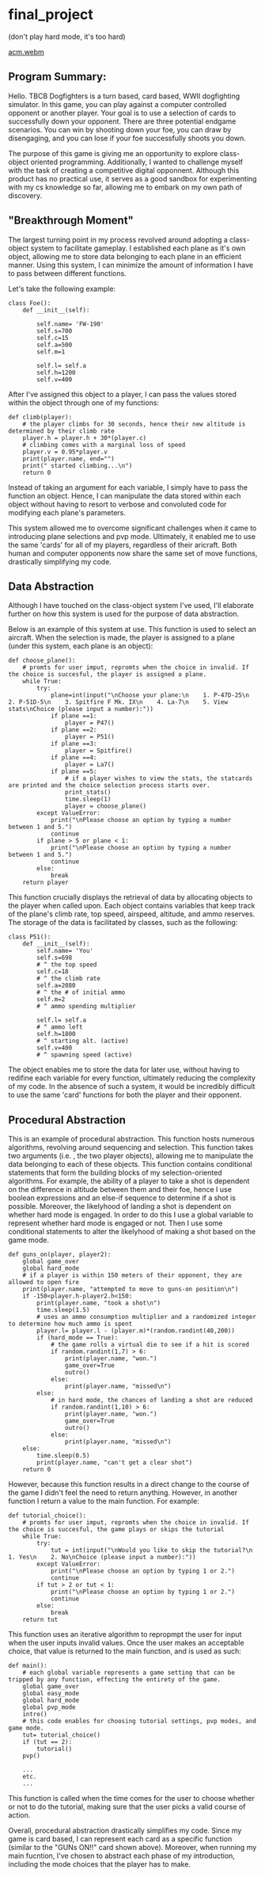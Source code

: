 # final_project
(don't play hard mode, it's too hard)

[acm.webm](https://user-images.githubusercontent.com/106011563/213141804-0eff0eac-8eb2-4ab4-b7fd-535b27a9adc7.webm)

## Program Summary:

Hello. TBCB Dogfighters is a turn based, card based, WWII dogfighting simulator. In this game, you can play against a computer controlled opponent or another player. Your goal is to use a selection of cards to successfully down your opponent. There are three potential endgame scenarios. You can win by shooting down your foe, you can draw by disengaging, and you can lose if your foe successfully shoots you down.

The purpose of this game is giving me an opportunity to explore class-object oriented programming. Additionally, I wanted to challenge myself with the task of creating a competitive digital opponnent. Although this product has no practical use, it serves as a good sandbox for experimenting with my cs knowledge so far, allowing me to embark on my own path of discovery.

## "Breakthrough Moment"

The largest turning point in my process revolved around adopting a class-object system to facilitate gameplay. I established each plane as it's own object, allowing me to store data belonging to each plane in an efficient manner. Using this system, I can minimize the amount of information I have to pass between different functions. 

Let's take the following example:
```
class Foe():
    def __init__(self):

        self.name= 'FW-190'
        self.s=700
        self.c=15
        self.a=500
        self.m=1

        self.l= self.a
        self.h=1200
        self.v=400
```
After I've assigned this object to a player, I can pass the values stored within the object through one of my functions:

```
def climb(player):
    # the player climbs for 30 seconds, hence their new altitude is determined by their climb rate
    player.h = player.h + 30*(player.c)
    # climbing comes with a marginal loss of speed
    player.v = 0.95*player.v
    print(player.name, end="")
    print(" started climbing...\n")
    return 0
```
Instead of taking an argument for each variable, I simply have to pass the function an object. Hence, I can manipulate the data stored within each object without having to resort to verbose and convoluted code for modifying each plane's parameters.

This system allowed me to overcome significant challenges when it came to introducing plane selections and pvp mode. Ultimately, it enabled me to use the same 'cards' for all of my players, regardless of their aricraft. Both human and computer opponents now share the same set of move functions, drastically simplifying my code. 


## Data Abstraction

Although I have touched on the class-object system I've used, I'll elaborate further on how this system is used for the purpose of data abstraction.

Below is an example of this system at use. This function is used to select an aircraft. When the selection is made, the player is assigned to a plane (under this system, each plane is an object):

```
def choose_plane():
    # promts for user imput, repromts when the choice in invalid. If the choice is succesful, the player is assigned a plane.
    while True:
        try:
            plane=int(input("\nChoose your plane:\n    1. P-47D-25\n    2. P-51D-5\n    3. Spitfire F Mk. IX\n    4. La-7\n    5. View stats\nChoice (please input a number):"))
            if plane ==1:
                player = P47()
            if plane ==2:
                player = P51()
            if plane ==3:
                player = Spitfire()
            if plane ==4:
                player = La7()
            if plane ==5:
                # if a player wishes to view the stats, the statcards are printed and the choice selection process starts over.
                print_stats()
                time.sleep(1)
                player = choose_plane()
        except ValueError:
            print("\nPlease choose an option by typing a number between 1 and 5.")
            continue
        if plane > 5 or plane < 1:
            print("\nPlease choose an option by typing a number between 1 and 5.")
            continue
        else:
            break
    return player
```
This function crucially displays the retrieval of data by allocating objects to the player when called upon. Each object contains variables that keep track of the plane's climb rate, top speed, airspeed, altitude, and ammo reserves. The storage of the data is facilitated by classes, such as the following:

```
class P51():
    def __init__(self):
        self.name= 'You'
        self.s=698
        # ^ the top speed
        self.c=18
        # ^ the climb rate
        self.a=2080
        # ^ the # of initial ammo
        self.m=2
        # ^ ammo spending multiplier

        self.l= self.a
        # ^ ammo left
        self.h=1800
        # ^ starting alt. (active)
        self.v=400
        # ^ spawning speed (active)
```

The object enables me to store the data for later use, without having to redifine each variable for every function, ultimately reducing the complexity of my code. In the absence of such a system, it would be incredibly difficult to use the same 'card' functions for both the player and their opponent.


## Procedural Abstraction

This is an example of procedural abstraction. This function hosts numerous algorithms, revolving around sequencing and selection. This function takes two arguments (i.e. , the two player objects), allowing me to manipulate the data belonging to each of these objects. This function contains conditional statements that form the building blocks of my selection-oriented algorithms. For example, the ability of a player to take a shot is dependent on the difference in altitude between them and their foe, hence I use boolean expressions and an else-if sequence to determine if a shot is possible. Moreover, the likelyhood of landing a shot is dependent on whether hard mode is engaged. In order to do this I use a global variable to represent whether hard mode is engaged or not. Then I use some conditional statements to alter the likelyhood of making a shot based on the game mode.

```
def guns_on(player, player2):
    global game_over
    global hard_mode
    # if a player is within 150 meters of their opponent, they are allowed to open fire
    print(player.name, "attempted to move to guns-on position\n")
    if -150<player.h-player2.h<150:
        print(player.name, "took a shot\n")
        time.sleep(1.5)
        # uses an ammo consumption multiplier and a randomized integer to determine how much ammo is spent
        player.l= player.l - (player.m)*(random.randint(40,200))
        if (hard_mode == True):
            # the game rolls a virtual die to see if a hit is scored
            if random.randint(1,7) > 6:
                print(player.name, "won.")
                game_over=True
                outro()
            else:
                print(player.name, "missed\n")
        else:
            # in hard mode, the chances of landing a shot are reduced
            if random.randint(1,10) > 6:
                print(player.name, "won.")
                game_over=True
                outro()
            else:
                print(player.name, "missed\n")
    else:
        time.sleep(0.5)
        print(player.name, "can't get a clear shot")
    return 0
```

However, because this function results in a direct change to the course of the game I didn't feel the need to return anything. However, in another function I return a value to the main function. For example: 

```
def tutorial_choice():
    # promts for user imput, repromts when the choice in invalid. If the choice is succesful, the game plays or skips the tutorial
    while True:
        try:
            tut = int(input("\nWould you like to skip the tutorial?\n    1. Yes\n    2. No\nChoice (please input a number):"))
        except ValueError:
            print("\nPlease choose an option by typing 1 or 2.")
            continue
        if tut > 2 or tut < 1:
            print("\nPlease choose an option by typing 1 or 2.")
            continue
        else:
            break
    return tut
```

This function uses an iterative algorithm to repropmpt the user for input when the user inputs invalid values. Once the user makes an acceptable choice, that value is returned to the main function, and is used as such:

```
def main():
    # each global variable represents a game setting that can be tripped by any function, effecting the entirety of the game.
    global game_over
    global easy_mode
    global hard_mode
    global pvp_mode
    intro()
    # this code enables for choosing tutorial settings, pvp modes, and game mode.
    tut= tutorial_choice()
    if (tut == 2):
        tutorial()
    pvp()
    
    ...
    etc.
    ...
```

This function is called when the time comes for the user to choose whether or not to do the tutorial, making sure that the user picks a valid course of action. 

Overall, procedural abstraction drastically simplifies my code. Since my game is card based, I can represent each card as a specific function (similar to the "GUNs ON!!" card shown above). Moreover, when running my main fucntion, I've chosen to abstract each phase of my introduction, including the mode choices that the player has to make.
